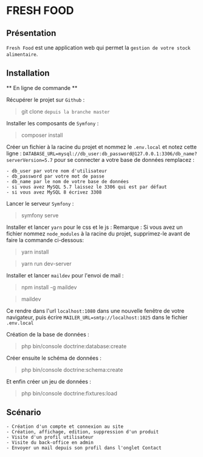 # FRESH FOOD #

## Présentation ##

`Fresh Food` est une application web qui permet la `gestion de votre stock alimentaire`.

## Installation  ##

** En ligne de commande **

Récupérer le projet sur `Github` :
> git clone `depuis la branche master`

Installer les composants de `Symfony` :
> composer install

Créer un fichier à la racine du projet et nommez le `.env.local` et notez cette ligne :
`DATABASE_URL=mysql://db_user:db_password@127.0.0.1:3306/db_name?serverVersion=5.7`
pour se connecter a votre base de données remplacez : 

    - db_user par votre nom d'utilisateur
    - db_password par votre mot de passe
    - db_name par le nom de votre base de données
    - si vous avez MySQL 5.7 laissez le 3306 qui est par défaut
    - si vous avez MySQL 8 écrivez 3308

Lancer le serveur `Symfony` :
> symfony serve

Installer et lancer `yarn` pour le css et le js :
Remarque : Si vous avez un fichier nommez `node_modules` à la racine du projet, supprimez-le avant de faire la commande ci-dessous:

> yarn install

> yarn run dev-server

Installer et lancer `maildev` pour l'envoi de mail :

> npm install -g maildev

> maildev

Ce rendre dans l'url `localhost:1080` dans une nouvelle fenêtre de votre navigateur, 
puis écrire `MAILER_URL=smtp://localhost:1025` dans le fichier `.env.local`

Création de la base de données :

> php bin/console doctrine:database:create

Créer ensuite le schéma de données :

> php bin/console doctrine:schema:create

Et enfin créer un jeu de données :

> php bin/console doctrine:fixtures:load

## Scénario  ##
    
    - Création d'un compte et connexion au site
    - Création, affichage, edition, suppression d'un produit
    - Visite d'un profil utilisateur
    - Visite du back-office en admin
    - Envoyer un mail depuis son profil dans l'onglet Contact
